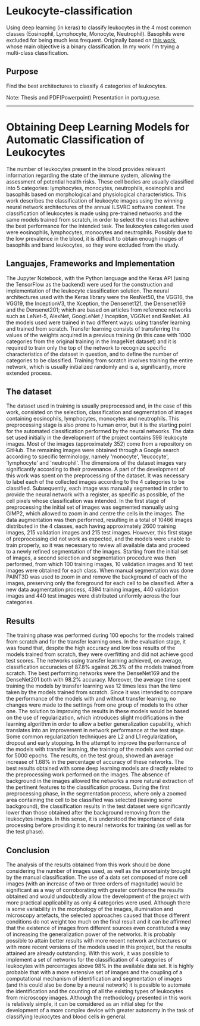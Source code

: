 # Leukocyte-classification
Using deep learning (in keras) to classify leukocytes in the 4 most common classes (Eosinophil, Lymphocyte, Monocyte, Neutrophil). Basophils were excluded for being much less frequent.
Originally based on [this work](https://github.com/dhruvp/wbc-classification), whose main objective is a binary classification. In my work I'm trying a multi-class classification.

## Purpose
Find the best architectures to classify 4 categories of leukocytes.

Note: Thesis and PDF(Powerpoint) Presentation in portuguese.

--------------------------------------------------------- 
# Obtaining Deep Learning Models for Automatic Classification of Leukocytes

The number of leukocytes present in the blood provides relevant information regarding the state of the immune system, allowing the assessment of potential health risks. These cell bodies are usually classified into 5 categories: lymphocytes, monocytes, neutrophils, eosinophils and basophils based on morphological and physiological characteristics.
This work describes the classification of leukocyte images using the winning neural network architectures of the annual ILSVRC software contest. 
The classification of leukocytes is made using pre-trained networks and the same models trained from scratch, in order to select the ones that achieve the best performance for the intended task. The leukocytes categories used were eosinophils, lymphocytes, monocytes and neutrophils. Possibly due to the low prevalence in the blood, it is difficult to obtain enough images of basophils and band leukocytes, so they were excluded from the study.

## Languajes, Frameworks and Implementation

The Jupyter Notebook, with the Python language and the Keras API (using the TensorFlow as the backend) were used for the construction and implementation of the leukocyte classification solution.
The neural architectures used with the Keras library were the ResNet50, the VGG16, the VGG19, the InceptionV3, the Xception, the Densenet121, the Densenet169 and the Densenet201; which are based on articles from reference networks such as LeNet-5, AlexNet, GoogLeNet / Inception, VGGNet and ResNet.
All the models used were trained in two different ways: using transfer learning and trained from scratch. Transfer learning consists of transferring the values of the weights acquired in a previous training (in this case with 1000 categories from the original training in the ImageNet dataset) and it is required to train only the top of the network to recognize specific characteristics of the dataset in question, and to define the number of categories to be classified.
Training from scratch involves training the entire network, which is usually initialized randomly and is a, significantly, more extended process. 

## The dataset

The dataset used in training is usually preprocessed and, in the case of this work, consisted on the selection, classification and segmentation of images containing eosinophils, lymphocytes, monocytes and neutrophils. This preprocessing stage is also prone to human error, but it is the starting point for the automated classification performed by the neural networks.
The data set used initially in the development of the project contains 598 leukocyte images. Most of the images (approximately 352) come from a repository on GitHub. The remaining images were obtained through a Google search according to specific terminology, namely 'monocyte', 'leucocyte', 'lymphocyte' and 'neutrophil'. The dimensions of the dataset images vary significantly according to their provenance. 
A part of the development of this work was spent on the preprocessing of the dataset. It was necessary to label each of the collected images according to the 4 categories to be classified. Subsequently, each image was manually segmented in order to provide the neural network with a register, as specific as possible, of the cell pixels whose classification was intended.
In the first stage of preprocessing the initial set of images was segmented manually using GIMP2, which allowed to zoom in and centre the cells in the images. The data augmentation was then performed, resulting in a total of 10466 images distributed in the 4 classes, each having approximately 2600 training images, 215 validation images and 215 test images.
However, this first stage of preprocessing did not work as expected, and the models were unable to train properly, so it was necessary to review all available data and proceed to a newly refined segmentation of the images.
Starting from the initial set of images, a second selection and segmentation procedure was then performed, from which 100 training images, 10 validation images and 10 test images were obtained for each class. When manual segmentation was done PAINT3D was used to zoom in and remove the background of each of the images, preserving only the foreground for each cell to be classified.
After a new data augmentation process, 4394 training images, 440 validation images and 440 test images were distributed uniformly across the four categories.

## Results
The training phase was performed during 100 epochs for the models trained from scratch and for the transfer learning ones.
In the evaluation stage, it was found that, despite the high accuracy and low loss results of the models trained from scratch, they were overfitting and did not achieve good test scores. The networks using transfer learning achieved, on average, classification accuracies of 87.8% against 26.3% of the models trained from scratch. 
The best performing networks were the DenseNet169 and the DenseNet201 both with 98.2% accuracy. Moreover, the average time spent training the models by transfer learning was 12 times less than the time taken by the models trained from scratch.
Since it was intended to compare the performance of the models with and without transfer learning, no changes were made to the settings from one group of models to the other one. The solution to improving the results in these models would be based on the use of regularization, which introduces slight modifications in the learning algorithm in order to allow a better generalization capability, which translates into an improvement in network performance at the test stage. Some common regularization techniques are L2 and L1 regularization, dropout and early stopping.
In the attempt to improve the performance of the models with transfer learning, the training of the models was carried out for 5000 epochs. The results, on the test group, showed an average increase of 1.68% in the percentage of accuracy of these networks.
The best results obtained with some deep learning models are directly related to the preprocessing work performed on the images. The absence of background in the images allowed the networks a more natural extraction of the pertinent features to the classification process. During the first preprocessing phase, in the segmentation process, where only a zoomed area containing the cell to be classified was selected (leaving some background), the classification results in the test dataset were significantly lower than those obtained after the background removing from the leukocytes images. In this sense, it is understood the importance of data processing before providing it to neural networks for training (as well as for the test phase).

## Conclusion

The analysis of the results obtained from this work should be done considering the number of images used, as well as the uncertainty brought by the manual classification. The use of a data set composed of more cell images (with an increase of two or three orders of magnitude) would be significant as a way of corroborating with greater confidence the results obtained and would undoubtedly allow the development of the project with more practical applicability as only 4 categories were used.
Although there is some variability in the morphology of the images, illumination and microscopy artefacts, the selected approaches caused that those different conditions do not weight too much on the final result and it can be affirmed that the existence of images from different sources even constituted a way of increasing the generalization power of the networks.
It is probably possible to attain better results with more recent network architectures or with more recent versions of the models used in this project, but the results attained are already outstanding.
With this work, it was possible to implement a set of networks for the classification of 4 categories of leukocytes with percentages above 98% in the available data set. It is highly probable that with a more extensive set of images and the coupling of a computational mechanism of identification and segmentation of images (and this could also be done by a neural network) it is possible to automate the identification and the counting of all the existing types of leukocytes from microscopy images.
Although the methodology presented in this work is relatively simple, it can be considered as an initial step for the development of a more complex device with greater autonomy in the task of classifying leukocytes and blood cells in general.


